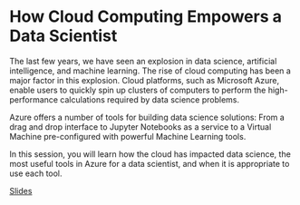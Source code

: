 # How Cloud Computing Empowers a Data Scientist

The last few years, we have seen an explosion in data science, artificial intelligence, and machine learning. The rise of cloud computing has been a major factor in this explosion. Cloud platforms, such as Microsoft Azure, enable users to quickly spin up clusters of computers to perform the high-performance calculations required by data science problems. 

Azure offers a number of tools for building data science solutions: From a drag and drop interface to Jupyter Notebooks as a service to a Virtual Machine pre-configured with powerful Machine Learning tools.

In this session, you will learn how the cloud has impacted data science, the most useful tools in Azure for a data scientist, and when it is appropriate to use each tool.

[Slides](https://1drv.ms/p/s!AsEkrMBA7Ehw1a9xXBfKU8keaqDCmA?e=hyrz7A)

